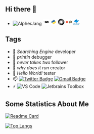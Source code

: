 ## Hi there 👋

- ![AlpherJang](https://komarev.com/ghpvc/?username=AlpherJang) 
<code><img height="20" src="https://raw.githubusercontent.com/github/explore/80688e429a7d4ef2fca1e82350fe8e3517d3494d/topics/go/go.png" alt="Golang" title="Golang"></code>
<code><img height="20" src="https://raw.githubusercontent.com/github/explore/80688e429a7d4ef2fca1e82350fe8e3517d3494d/topics/python/python.png" alt="Python" title="Python"></code>
<code><img height="20" src="https://raw.githubusercontent.com/github/explore/80688e429a7d4ef2fca1e82350fe8e3517d3494d/topics/json/json.png" alt="JSON" title="JSON"></code>
<code><img height="20" src="https://raw.githubusercontent.com/github/explore/80688e429a7d4ef2fca1e82350fe8e3517d3494d/topics/git/git.png" alt="Git" title="Git"></code>
<code><img height="20" src="https://raw.githubusercontent.com/github/explore/80688e429a7d4ef2fca1e82350fe8e3517d3494d/topics/docker/docker.png" alt="Docker" title="Docker"></code>

## Tags

- 🔭 _Searching Engine_ developer
- 🌱 _println_ debugger
- 👯 _never takes two_ follower
- 🤔 _why does it run_ creator
- 💬 _Hello World!_ tester
- 📫 [![Twitter Badge](https://img.shields.io/badge/-twitter-blue?style=flat-square&logo=Twitter&logoColor=white&link=)](https://twitter.com/EvansJang) [![Gmail Badge](https://img.shields.io/badge/-Gmail-c14438?style=flat-square&logo=Gmail&logoColor=white&link=mailto:alphejangs@gmail.com)](mailto:alphejangs@gmail.com)
- ⚡ ![VS Code](http://img.shields.io/badge/-VS%20Code-007ACC?style=flat-square&logo=visual-studio-code&logoColor=ffffff) ![Jetbrains Toolbox](https://img.shields.io/badge/Jetbrains-Toolbox-007ACC?style=flat-square&logo=intellij-idea&logoColor=ffffff)

## Some Statistics About Me

[![Readme Card](https://github-readme-stats.vercel.app/api?username=AlpherJang&bg_color=30,e96443,904e95&title_color=fff&text_color=fff)](https://github.com/anuraghazra/github-readme-stats)

[![Top Langs](https://github-readme-stats.vercel.app/api/top-langs/?username=AlpherJang&layout=compact&exclude_repo=AlpherJang.github.io&title_color=ffffff&icon_color=bb2acf&text_color=daf7dc&bg_color=151515)](https://github.com/anuraghazra/github-readme-stats)
